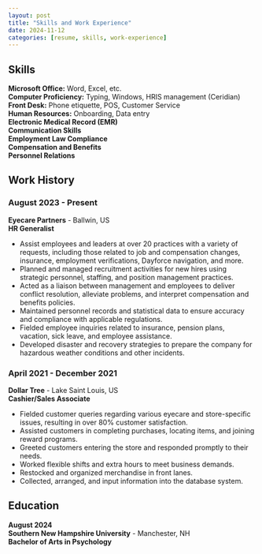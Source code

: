 ```yaml
---
layout: post
title: "Skills and Work Experience"
date: 2024-11-12
categories: [resume, skills, work-experience]
---
```


## Skills

**Microsoft Office:** Word, Excel, etc.  
**Computer Proficiency:** Typing, Windows, HRIS management (Ceridian)  
**Front Desk:** Phone etiquette, POS, Customer Service  
**Human Resources:** Onboarding, Data entry  
**Electronic Medical Record (EMR)**  
**Communication Skills**  
**Employment Law Compliance**  
**Compensation and Benefits**  
**Personnel Relations**  

## Work History

### August 2023 - Present  
**Eyecare Partners** - Ballwin, US  
**HR Generalist**

- Assist employees and leaders at over 20 practices with a variety of requests, including those related to job and compensation changes, insurance, employment verifications, Dayforce navigation, and more.
- Planned and managed recruitment activities for new hires using strategic personnel, staffing, and position management practices.
- Acted as a liaison between management and employees to deliver conflict resolution, alleviate problems, and interpret compensation and benefits policies.
- Maintained personnel records and statistical data to ensure accuracy and compliance with applicable regulations.
- Fielded employee inquiries related to insurance, pension plans, vacation, sick leave, and employee assistance.
- Developed disaster and recovery strategies to prepare the company for hazardous weather conditions and other incidents.

### April 2021 - December 2021  
**Dollar Tree** - Lake Saint Louis, US  
**Cashier/Sales Associate**

- Fielded customer queries regarding various eyecare and store-specific issues, resulting in over 80% customer satisfaction.
- Assisted customers in completing purchases, locating items, and joining reward programs.
- Greeted customers entering the store and responded promptly to their needs.
- Worked flexible shifts and extra hours to meet business demands.
- Restocked and organized merchandise in front lanes.
- Collected, arranged, and input information into the database system.

## Education

**August 2024**  
**Southern New Hampshire University** - Manchester, NH  
**Bachelor of Arts in Psychology**

